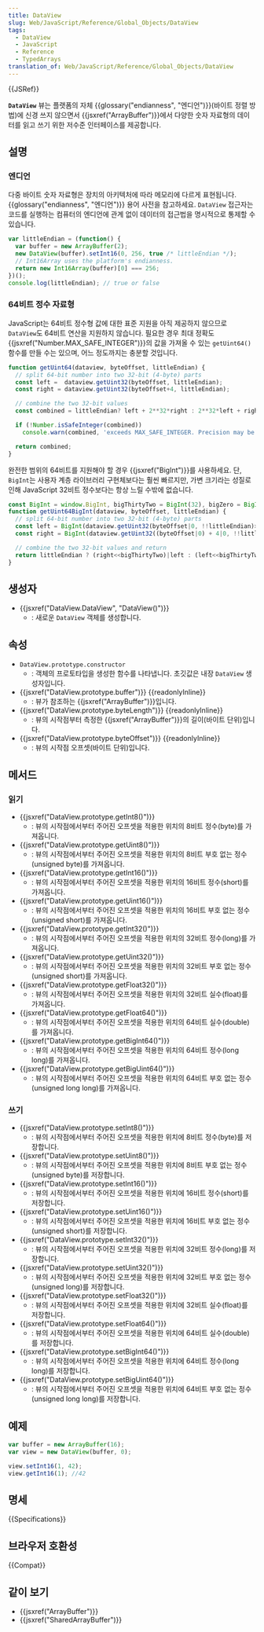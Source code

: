 ```yaml
---
title: DataView
slug: Web/JavaScript/Reference/Global_Objects/DataView
tags:
  - DataView
  - JavaScript
  - Reference
  - TypedArrays
translation_of: Web/JavaScript/Reference/Global_Objects/DataView
---
```


{{JSRef}}

**`DataView`** 뷰는 플랫폼의 자체 {{glossary("endianness", "엔디언")}}(바이트 정렬 방법)에 신경 쓰지 않으면서 {{jsxref("ArrayBuffer")}}에서 다양한 숫자 자료형의 데이터를 읽고 쓰기 위한 저수준 인터페이스를 제공합니다.

## 설명

### 엔디언

다중 바이트 숫자 자료형은 장치의 아키텍처에 따라 메모리에 다르게 표현됩니다. {{glossary("endianness", "엔디언")}} 용어 사전을 참고하세요. `DataView` 접근자는 코드를 실행하는 컴퓨터의 엔디언에 관계 없이 데이터의 접근법을 명시적으로 통제할 수 있습니다.

```js
var littleEndian = (function() {
  var buffer = new ArrayBuffer(2);
  new DataView(buffer).setInt16(0, 256, true /* littleEndian */);
  // Int16Array uses the platform's endianness.
  return new Int16Array(buffer)[0] === 256;
})();
console.log(littleEndian); // true or false
```

### 64비트 정수 자료형

JavaScript는 64비트 정수형 값에 대한 표준 지원을 아직 제공하지 않으므로 `DataView`도 64비트 연산을 지원하지 않습니다. 필요한 경우 최대 정확도 {{jsxref("Number.MAX_SAFE_INTEGER")}}의 값을 가져올 수 있는 `getUint64()` 함수를 만들 수는 있으며, 어느 정도까지는 충분할 것입니다.

```js
function getUint64(dataview, byteOffset, littleEndian) {
  // split 64-bit number into two 32-bit (4-byte) parts
  const left =  dataview.getUint32(byteOffset, littleEndian);
  const right = dataview.getUint32(byteOffset+4, littleEndian);

  // combine the two 32-bit values
  const combined = littleEndian? left + 2**32*right : 2**32*left + right;

  if (!Number.isSafeInteger(combined))
    console.warn(combined, 'exceeds MAX_SAFE_INTEGER. Precision may be lost');

  return combined;
}
```

완전한 범위의 64비트를 지원해야 할 경우 {{jsxref("BigInt")}}를 사용하세요. 단, `BigInt`는 사용자 계층 라이브러리 구현체보다는 훨씬 빠르지만, 가변 크기라는 성질로 인해 JavaScript 32비트 정수보다는 항상 느릴 수밖에 없습니다.

```js
const BigInt = window.BigInt, bigThirtyTwo = BigInt(32), bigZero = BigInt(0);
function getUint64BigInt(dataview, byteOffset, littleEndian) {
  // split 64-bit number into two 32-bit (4-byte) parts
  const left = BigInt(dataview.getUint32(byteOffset|0, !!littleEndian)>>>0);
  const right = BigInt(dataview.getUint32((byteOffset|0) + 4|0, !!littleEndian)>>>0);

  // combine the two 32-bit values and return
  return littleEndian ? (right<<bigThirtyTwo)|left : (left<<bigThirtyTwo)|right;
}
```

## 생성자

- {{jsxref("DataView.DataView", "DataView()")}}
  - : 새로운 `DataView` 객체를 생성합니다.

## 속성

- `DataView.prototype.constructor`
  - : 객체의 프로토타입을 생성한 함수를 나타냅니다. 초깃값은 내장 `DataView` 생성자입니다.
- {{jsxref("DataView.prototype.buffer")}} {{readonlyInline}}
  - : 뷰가 참조하는 {{jsxref("ArrayBuffer")}}입니다.
- {{jsxref("DataView.prototype.byteLength")}} {{readonlyInline}}
  - : 뷰의 시작점부터 측정한 {{jsxref("ArrayBuffer")}}의 길이(바이트 단위)입니다.
- {{jsxref("DataView.prototype.byteOffset")}} {{readonlyInline}}
  - : 뷰의 시작점 오프셋(바이트 단위)입니다.

## 메서드

### 읽기

- {{jsxref("DataView.prototype.getInt8()")}}
  - : 뷰의 시작점에서부터 주어진 오프셋을 적용한 위치의 8비트 정수(byte)를 가져옵니다.
- {{jsxref("DataView.prototype.getUint8()")}}
  - : 뷰의 시작점에서부터 주어진 오프셋을 적용한 위치의 8비트 부호 없는 정수(unsigned byte)를 가져옵니다.
- {{jsxref("DataView.prototype.getInt16()")}}
  - : 뷰의 시작점에서부터 주어진 오프셋을 적용한 위치의 16비트 정수(short)를 가져옵니다.
- {{jsxref("DataView.prototype.getUint16()")}}
  - : 뷰의 시작점에서부터 주어진 오프셋을 적용한 위치의 16비트 부호 없는 정수(unsigned short)를 가져옵니다.
- {{jsxref("DataView.prototype.getInt32()")}}
  - : 뷰의 시작점에서부터 주어진 오프셋을 적용한 위치의 32비트 정수(long)를 가져옵니다.
- {{jsxref("DataView.prototype.getUint32()")}}
  - : 뷰의 시작점에서부터 주어진 오프셋을 적용한 위치의 32비트 부호 없는 정수(unsigned short)를 가져옵니다.
- {{jsxref("DataView.prototype.getFloat32()")}}
  - : 뷰의 시작점에서부터 주어진 오프셋을 적용한 위치의 32비트 실수(float)를 가져옵니다.
- {{jsxref("DataView.prototype.getFloat64()")}}
  - : 뷰의 시작점에서부터 주어진 오프셋을 적용한 위치의 64비트 실수(double)를 가져옵니다.
- {{jsxref("DataView.prototype.getBigInt64()")}}
  - : 뷰의 시작점에서부터 주어진 오프셋을 적용한 위치의 64비트 정수(long long)를 가져옵니다.
- {{jsxref("DataView.prototype.getBigUint64()")}}
  - : 뷰의 시작점에서부터 주어진 오프셋을 적용한 위치의 64비트 부호 없는 정수(unsigned long long)를 가져옵니다.

### 쓰기

- {{jsxref("DataView.prototype.setInt8()")}}
  - : 뷰의 시작점에서부터 주어진 오프셋을 적용한 위치에 8비트 정수(byte)를 저장합니다.
- {{jsxref("DataView.prototype.setUint8()")}}
  - : 뷰의 시작점에서부터 주어진 오프셋을 적용한 위치에 8비트 부호 없는 정수(unsigned byte)를 저장합니다.
- {{jsxref("DataView.prototype.setInt16()")}}
  - : 뷰의 시작점에서부터 주어진 오프셋을 적용한 위치에 16비트 정수(short)를 저장합니다.
- {{jsxref("DataView.prototype.setUint16()")}}
  - : 뷰의 시작점에서부터 주어진 오프셋을 적용한 위치에 16비트 부호 없는 정수(unsigned short)를 저장합니다.
- {{jsxref("DataView.prototype.setInt32()")}}
  - : 뷰의 시작점에서부터 주어진 오프셋을 적용한 위치에 32비트 정수(long)를 저장합니다.
- {{jsxref("DataView.prototype.setUint32()")}}
  - : 뷰의 시작점에서부터 주어진 오프셋을 적용한 위치에 32비트 부호 없는 정수(unsigned long)를 저장합니다.
- {{jsxref("DataView.prototype.setFloat32()")}}
  - : 뷰의 시작점에서부터 주어진 오프셋을 적용한 위치에 32비트 실수(float)를 저장합니다.
- {{jsxref("DataView.prototype.setFloat64()")}}
  - : 뷰의 시작점에서부터 주어진 오프셋을 적용한 위치에 64비트 실수(double)를 저장합니다.
- {{jsxref("DataView.prototype.setBigInt64()")}}
  - : 뷰의 시작점에서부터 주어진 오프셋을 적용한 위치에 64비트 정수(long long)를 저장합니다.
- {{jsxref("DataView.prototype.setBigUint64()")}}
  - : 뷰의 시작점에서부터 주어진 오프셋을 적용한 위치에 64비트 부호 없는 정수(unsigned long long)를 저장합니다.

## 예제

```js
var buffer = new ArrayBuffer(16);
var view = new DataView(buffer, 0);

view.setInt16(1, 42);
view.getInt16(1); //42
```

## 명세

{{Specifications}}

## 브라우저 호환성

{{Compat}}

## 같이 보기

- {{jsxref("ArrayBuffer")}}
- {{jsxref("SharedArrayBuffer")}}
